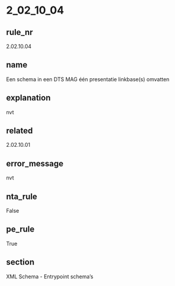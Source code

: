 # 2_02_10_04

## rule_nr
2.02.10.04

## name
Een schema in een DTS MAG één presentatie linkbase(s) omvatten

## explanation
nvt

## related
2.02.10.01

## error_message
nvt

## nta_rule
False

## pe_rule
True

## section
XML Schema - Entrypoint schema’s

